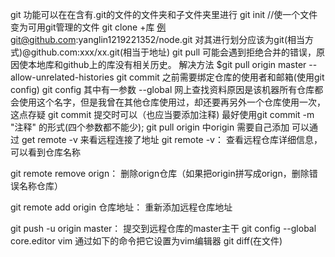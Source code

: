 git 功能可以在在含有.git的文件的文件夹和子文件夹里进行
git init //使一个文件变为可用git管理的文件
git clone +库  例git@github.com:yanglin1219221352/node.git
                对其进行划分应该为git(相当方式)@github.com:xxx/xx.git(相当于地址)
git pull  可能会遇到拒绝合并的错误，原因使本地库和github上的库没有相关历史。
          解决方法 $git pull origin master --allow-unrelated-histories
git commit 之前需要绑定仓库的使用者和邮箱(使用git config)
git config 其中有一参数 --global 网上查找资料原因是该机器所有仓库都会使用这个名字，但是我曾在其他仓库使用过，却还要再另外一个仓库使用一次，这点存疑
git commit 提交时可以（也应当要添加注释) 最好使用git commit -m "注释" 的形式(四个参数都不能少);
git pull origin 中origin 需要自己添加  可以通过 get remote -v 来看远程连接了地址
git remote -v：                查看远程仓库详细信息，可以看到仓库名称

git remote remove orign：      删除orign仓库（如果把origin拼写成orign，删除错误名称仓库）

git remote add origin 仓库地址：     重新添加远程仓库地址

git push -u origin master：         提交到远程仓库的master主干
git config --global core.editor vim 通过如下的命令把它设置为vim编辑器
git diff(在文件)